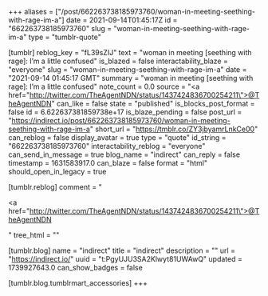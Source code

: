 +++
aliases = ["/post/662263738185973760/woman-in-meeting-seething-with-rage-im-a"]
date = 2021-09-14T01:45:17Z
id = "662263738185973760"
slug = "woman-in-meeting-seething-with-rage-im-a"
type = "tumblr-quote"

[tumblr]
reblog_key = "fL39sZIJ"
text = "woman in meeting [seething with rage]: I&rsquo;m a little confused"
is_blazed = false
interactability_blaze = "everyone"
slug = "woman-in-meeting-seething-with-rage-im-a"
date = "2021-09-14 01:45:17 GMT"
summary = "woman in meeting [seething with rage]: I’m a little confused"
note_count = 0.0
source = "<a href=\"http://twitter.com/TheAgentNDN/status/1437424836700254211\">@TheAgentNDN</a>"
can_like = false
state = "published"
is_blocks_post_format = false
id = 6.622637381859738e+17
is_blaze_pending = false
post_url = "https://indirect.io/post/662263738185973760/woman-in-meeting-seething-with-rage-im-a"
short_url = "https://tmblr.co/ZY3jbyamrLnkCe00"
can_reblog = false
display_avatar = true
type = "quote"
id_string = "662263738185973760"
interactability_reblog = "everyone"
can_send_in_message = true
blog_name = "indirect"
can_reply = false
timestamp = 1631583917.0
can_blaze = false
format = "html"
should_open_in_legacy = true

[tumblr.reblog]
comment = "<p><a href=\"http://twitter.com/TheAgentNDN/status/1437424836700254211\">@TheAgentNDN</a></p>"
tree_html = ""

[tumblr.blog]
name = "indirect"
title = "indirect"
description = ""
url = "https://indirect.io/"
uuid = "t:PgyUJU3SA2Klwyt81UWAwQ"
updated = 1739927643.0
can_show_badges = false

[tumblr.blog.tumblrmart_accessories]
+++
